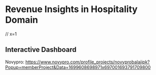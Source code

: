 # Revenue Insights in Hospitality Domain
// x=1
## Interactive Dashboard 
Novypro: https://www.novypro.com/profile_projects/novyprobalajipk?Popup=memberProject&Data=1699608698971x697001693791709800
